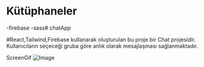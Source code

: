 # Kütüphaneler

-firebase
-sass# chatApp

#React,Tailwind,Firebase kullanarak oluşturulan bu proje bir Chat projesidir. Kullanıcıların seçeceği gruba göre anlık olarak mesajlaşması sağlanmaktadır.

ScreenGif
![Image](https://github.com/user-attachments/assets/25746055-7b23-485c-ac16-39b1b75a4baf)
